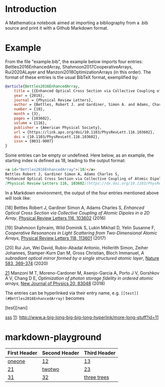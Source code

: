 # Introduction
A Mathematica notebook aimed at importing a bibliography from a .bib source and print it with a Github Markdown format.

# Example

From the file "example.bib", the example below imports four entries: Bettles2016EnhancedArray, Shahmoon2017CooperativeArrays, Rui2020ALayer and Manzoni2018OptimizationArrays (in this order). The format of these entries is the usual BibTeX format, exemplified by:

```BibTex
@article{Bettles2016EnhancedArray,
    title = {{Enhanced Optical Cross Section via Collective Coupling of Atomic Dipoles in a 2D Array}},
    year = {2016},
    journal = {Physical Review Letters},
    author = {Bettles, Robert J. and Gardiner, Simon A. and Adams, Charles S.},
    number = {10},
    month = {3},
    pages = {103602},
    volume = {116},
    publisher = {American Physical Society},
    url = {https://link.aps.org/doi/10.1103/PhysRevLett.116.103602},
    doi = {10.1103/PhysRevLett.116.103602},
    issn = {0031-9007}
}
```
Some entries can be empty or undefined. 
Here below, as an example, the starting index is defined as 18, leading to the output format:

```Markdown
<a id="Bettles2016EnhancedArray">[18]</a>
Bettles Robert J, Gardiner Simon A, Adams Charles S,
*Enhanced Optical Cross Section via Collective Coupling of Atomic Dipoles in a 2D Array*,
[Physical Review Letters 116, 103602](https://dx.doi.org/10.1103/PhysRevLett.116.103602) (2016)
```

In a Markdown environment, the output of the four entries mentioned above will look like:

<a id="Bettles2016EnhancedArray">[18]</a>
Bettles Robert J, Gardiner Simon A, Adams Charles S,
*Enhanced Optical Cross Section via Collective Coupling of Atomic Dipoles in a 2D Array*,
[Physical Review Letters 116, 103602](https://dx.doi.org/10.1103/PhysRevLett.116.103602) (2016)

<a id="Shahmoon2017CooperativeArrays">[19]</a>
Shahmoon Ephraim, Wild Dominik S, Lukin Mikhail D, Yelin Susanne F,
*Cooperative Resonances in Light Scattering from Two-Dimensional Atomic Arrays*,
[Physical Review Letters 118, 113601](https://dx.doi.org/10.1103/PhysRevLett.118.113601) (2017)

<a id="Rui2020ALayer">[20]</a>
Rui Jun, Wei David, Rubio-Abadal Antonio, Hollerith Simon, Zeiher Johannes, Stamper-Kurn Dan M, Gross Christian, Bloch Immanuel,
*A subradiant optical mirror formed by a single structured atomic layer*,
[Nature 583, 369-374](https://dx.doi.org/10.1038/s41586-020-2463-x) (2020)

<a id="Manzoni2018OptimizationArrays">[21]</a>
Manzoni M T, Moreno-Cardoner M, Asenjo-Garcia A, Porto J V, Gorshkov A V, Chang D E,
*Optimization of photon storage fidelity in ordered atomic arrays*,
[New Journal of Physics 20, 83048](https://dx.doi.org/10.1088/1367-2630/aadb74) (2018)



The entries can be hyperlinked via their entry name, e.g. `[[test]](#Bettles2016EnhancedArray)` becomes 


[test][nani]

[sss][11]
[11]: http://www.a-big-long-big-big-long-hyperlink/more-long-stuff?id=11


[test]: bababa



markdown-playground
===================
First Header  | Second Header | Third Header
------------- | ------------- | -----------
[oneone][11] | [12] | [13]
[21] | [twotwo][22] | [23]
[31] | [32] | [three trees][33]

[11]: http://www.a-big-long-big-big-long-hyperlink/more-long-stuff?id=11
[12]: http://www.a-big-long-big-big-long-hyperlink/more-long-stuff?id=12
[13]: http://www.a-big-long-big-big-long-hyperlink/more-long-stuff?id=13
[21]: http://www.a-big-long-big-big-long-hyperlink/more-long-stuff?id=21
[22]: http://www.a-big-long-big-big-long-hyperlink/more-long-stuff?id=22
[23]: http://www.a-big-long-big-big-long-hyperlink/more-long-stuff?id=23
[31]: http://www.a-big-long-big-big-long-hyperlink/more-long-stuff?id=31
[32]: http://www.a-big-long-big-big-long-hyperlink/more-long-stuff?id=32
[33]: http://www.a-big-long-big-big-long-hyperlink/more-long-stuff?id=33
